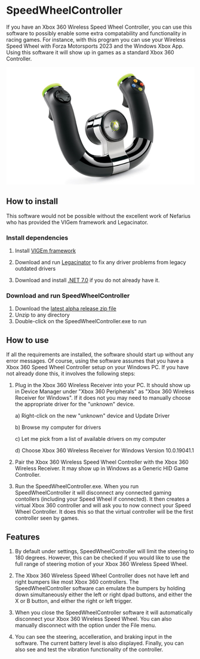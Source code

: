 # SpeedWheelController

If you have an Xbox 360 Wireless Speed Wheel Controller, you can use this software to possibly enable some extra compatability and functionality in racing games. For instance, with this program you can use your Wireless Speed Wheel with Forza Motorsports 2023 and the Windows Xbox App. Using this software it will show up in games as a standard Xbox 360 Controller.

![alt text](https://github.com/ninebelow/SpeedWheelController/blob/master/SpeedWheelController/Images/SpeedWheel.png?raw=true)

## How to install

This software would not be possible without the excellent work of Nefarius who has provided the VIGem framework and Legacinator.

### Install dependencies

1) Install [VIGEm framework](https://github.com/ViGEm/ViGEmBus/releases/latest)

2) Download and run [Legacinator](https://github.com/nefarius/Legacinator/releases/latest) to fix any driver problems from legacy outdated drivers 

3) Download and install [.NET 7.0](https://dotnet.microsoft.com/en-us/download/dotnet/7.0) if you do not already have it.

### Download and run SpeedWheelController

1) Download the [latest alpha release zip file](https://github.com/ninebelow/SpeedWheelController/releases/latest)
2) Unzip to any directory
3) Double-click on the SpeedWheelController.exe to run

## How to use

If all the requirements are installed, the software should start up without any error messages. Of course, using the software assumes that you have a Xbox 360 Speed Wheel Controller setup on your Windows PC. If you have not already done this, it involves the following steps:

1) Plug in the Xbox 360 Wireless Receiver into your PC. It should show up in Device Manager under "Xbox 360 Peripherals" as "Xbox 360 Wireless Receiver for Windows". If it does not you may need to manually choose the appropriate driver for the "unknown" device. 

    a) Right-click on the new "unknown" device and Update Driver

    b) Browse my computer for drivers

    c) Let me pick from a list of available drivers on my computer

    d) Choose Xbox 360 Wireless Receiver for Windows Version 10.0.19041.1

2) Pair the Xbox 360 Wireless Speed Wheel Controller with the Xbox 360 Wireless Receiver. It may show up in Windows as a Generic HID Game Controller.

3) Run the SpeedWheelController.exe. When you run SpeedWheelController it will disconnect any connected gaming contollers (including your Speed Wheel if connected). It then creates a virtual Xbox 360 controller and will ask you to now connect your Speed Wheel Controller. It does this so that the virtual controller will be the first controller seen by games.

## Features

1) By default under settings, SpeedWheelController will limit the steering to 180 degrees. However, this can be checked if you would like to use the full range of steering motion of your Xbox 360 Wireless Speed Wheel.

2) The Xbox 360 Wireless Speed Wheel Controller does not have left and right bumpers like most Xbox 360 controllers. The SpeedWheelController software can emulate the bumpers by holding down simultaneously either the left or right dpad buttons, and either the X or B button, and either the right or left trigger.

3) When you close the SpeedWheelController software it will automatically disconnect your Xbox 360 Wireless Speed Wheel. You can also manually disconnect with the option under the File menu.

4) You can see the steering, accelleration, and braking input in the software. The current battery level is also displayed. Finally, you can also see and test the vibration functionality of the controller.



